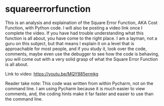 # squareerrorfunction
This is an analysis and explaination of the Square Error Function, AKA Cost Function, with Python code.
I will also be posting a video link once I complete the video.  If you have had trouble understanding 
what this function is all about,  you have come to the right place.  I am a layman, not a guru on this
subject, but that means I explain it on a level that is approachable for most people, and if you study
it, look over the code, comments, maybe even use the debugger to see how the code is behaving, you will
come out with a very solid grasp of what the Square Error Function is all about.

Link to video: https://youtu.be/MQY885ermkg

Reader take note:  This code was written from within Pycharm, not on the command line.  I am using Pycharm
because it is much easier to view comments, and, the coding hints make it far faster and easier to use than
the command line.  




